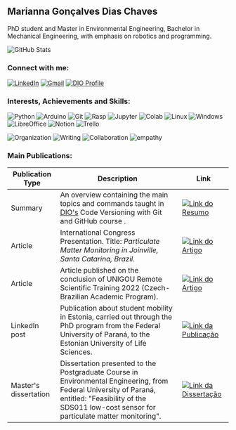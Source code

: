 ## Marianna Gonçalves Dias Chaves

PhD student and Master in Environmental Engineering, Bachelor in Mechanical Engineering, with emphasis on robotics and programming.

![GitHub Stats](https://github-readme-stats.vercel.app/api?username=mgoncalves-chaves&theme=transparent&bg_color=000&border_color=D65700&show_icons=true&icon_color=FFA500&title_color=E94D5F&text_color=FFF) 


### Connect with me:

[![LinkedIn](https://img.shields.io/badge/LinkedIn-000?style=for-the-badge&logo=linkedin&logoColor=0E76A8)](https://www.linkedin.com/in/mariannagoncalvesdias/) 
[![Gmail](https://img.shields.io/badge/Gmail-000?style=for-the-badge&logo=gmail&logoColor=red)](mailto:mariannag.chaves@gmail.com) [![DIO Profile](https://img.shields.io/badge/-DIO%20Profile-000?style=for-the-badge)](https://www.dio.me/users/mariannagoncalves2014) 


### Interests, Achievements and Skills:

![Python](https://img.shields.io/badge/Python-000?style=for-the-badge&logo=python) ![Arduino](https://img.shields.io/badge/Arduino-000?style=for-the-badge&logo=arduino) ![Git](https://img.shields.io/badge/Git-000?style=for-the-badge&logo=git) ![Rasp](https://img.shields.io/badge/RaspberryPi-000?style=for-the-badge&logo=raspberrypi) ![Jupyter](https://img.shields.io/badge/Jupyter_Notebook-000?style=for-the-badge&logo=jupyter) ![Colab](https://img.shields.io/badge/Google_Colab-000?style=for-the-badge&logo=googlecolab) ![Linux](https://img.shields.io/badge/Linux-000?style=for-the-badge&logo=linux) ![Windows](https://img.shields.io/badge/Windows-000?style=for-the-badge&logo=windows) ![LibreOffice](https://img.shields.io/badge/Libre_Office-000?style=for-the-badge&logo=libreoffice) ![Notion](https://img.shields.io/badge/notion-000?style=for-the-badge&logo=notion) ![Trello](https://img.shields.io/badge/trello-000?style=for-the-badge&logo=trello)

![Organization](https://img.shields.io/badge/Organization-orange) ![Writing](https://img.shields.io/badge/Writing-yellow) ![Collaboration](https://img.shields.io/badge/Collaboration-orange) ![empathy](https://img.shields.io/badge/Empathy-yellow)

### Main Publications:

| Publication Type   | Description     | Link |
| --------------|-----|-----|
| Summary |  An overview containing the main topics and commands taught in [DIO's](https://www.dio.me/en) Code Versioning with Git and GitHub course .	| [![Link do Resumo](https://img.shields.io/badge/Access%20Summary%20-orange?style=for-the-badge)](https://github.com/mgoncalves-chaves/dio-resumos-git-e-github) |
| Article	|  International Congress Presentation. Title: *Particulate Matter Monitoring in Joinville, Santa Catarina, Brazil.*	| [![Link do Artigo](https://img.shields.io/badge/Access%20Article%20-orange?style=for-the-badge)](https://link.springer.com/chapter/10.1007/978-3-030-96794-9_35)|
| Article	|  Article published on the conclusion of UNIGOU Remote Scientific Training 2022 (Czech-Brazilian Academic Program).	| [![Link do Artigo](https://img.shields.io/badge/Access%20Article%20-orange?style=for-the-badge)](https://incbac.org/pdf/UNIGOU%20Remote%20-%20Publication%202022%20-%20Marianna%20Gon%C3%A7alves%20Dias%20Chaves.pdf) |
|LinkedIn post|  Publication about student mobility in Estonia, carried out through the PhD program from the Federal University of Paraná, to the Estonian University of Life Sciences.	|[![Link da Publicação](https://img.shields.io/badge/Access%20Post%20-orange?style=for-the-badge)](https://www.linkedin.com/feed/update/urn:li:activity:7067180583633735680/) |
| Master's dissertation	|  Dissertation presented to the Postgraduate Course in Environmental Engineering, from Federal University of Paraná, entitled: "Feasibility of the SDS011 low-cost sensor for particulate matter monitoring".|[![Link da Dissertação](https://img.shields.io/badge/Access%20Dissertation%20-orange?style=for-the-badge)](https://acervodigital.ufpr.br/bitstream/handle/1884/73782/R%20-%20D%20-%20MARIANNA%20GONCALVES%20DIAS%20CHAVES.pdf?sequence=1&isAllowed=y)|
